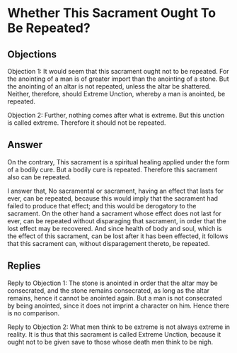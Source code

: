 # Whether This Sacrament Ought To Be Repeated?

## Objections

Objection 1: It would seem that this sacrament ought not to be repeated. For the anointing of a man is of greater import than the anointing of a stone. But the anointing of an altar is not repeated, unless the altar be shattered. Neither, therefore, should Extreme Unction, whereby a man is anointed, be repeated.

Objection 2: Further, nothing comes after what is extreme. But this unction is called extreme. Therefore it should not be repeated.

## Answer

On the contrary, This sacrament is a spiritual healing applied under the form of a bodily cure. But a bodily cure is repeated. Therefore this sacrament also can be repeated.

I answer that, No sacramental or sacrament, having an effect that lasts for ever, can be repeated, because this would imply that the sacrament had failed to produce that effect; and this would be derogatory to the sacrament. On the other hand a sacrament whose effect does not last for ever, can be repeated without disparaging that sacrament, in order that the lost effect may be recovered. And since health of body and soul, which is the effect of this sacrament, can be lost after it has been effected, it follows that this sacrament can, without disparagement thereto, be repeated.

## Replies

Reply to Objection 1: The stone is anointed in order that the altar may be consecrated, and the stone remains consecrated, as long as the altar remains, hence it cannot be anointed again. But a man is not consecrated by being anointed, since it does not imprint a character on him. Hence there is no comparison.

Reply to Objection 2: What men think to be extreme is not always extreme in reality. It is thus that this sacrament is called Extreme Unction, because it ought not to be given save to those whose death men think to be nigh.